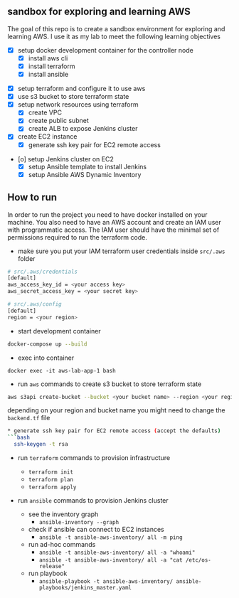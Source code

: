 ## sandbox for exploring and learning AWS

The goal of this repo is to create a sandbox environment for exploring and learning AWS. I use it as my lab to meet the following learning objectives
* [X] setup docker development container for the controller node
  - [X] install aws cli
  - [X] install terraform
  - [X] install ansible
- [X] setup terraform and configure it to use aws
- [X] use s3 bucket to store terraform state
- [X] setup network resources using terraform
  - [X] create VPC
  - [X] create public subnet
  - [X] create ALB to expose Jenkins cluster
- [X] create EC2 instance 
  - [X] generate ssh key pair for EC2 remote access
- [o] setup Jenkins cluster on EC2 
  - [X] setup Ansible template to install Jenkins
  - [X] setup Ansible AWS Dynamic Inventory

## How to run

In order to run the project you need to have docker installed on your machine.
You also need to have an AWS account and create an IAM user with programmatic access.
The IAM user should have the minimal set of permissions required to run the terraform code.

* make sure you put your IAM terraform user credentials inside `src/.aws` folder

```bash
# src/.aws/credentials
[default]
aws_access_key_id = <your access key>
aws_secret_access_key = <your secret key>

# src/.aws/config
[default]
region = <your region>
```

* start development container

```bash
docker-compose up --build
```

* exec into container

```
docker exec -it aws-lab-app-1 bash
```

* run `aws` commands to create s3 bucket to store terraform state

```bash
aws s3api create-bucket --bucket <your bucket name> --region <your region name> --create-bucket-configuration LocationConstraint=<your region name>
```

depending on your region and bucket name you might need to change the `backend.tf` file

```bash
* generate ssh key pair for EC2 remote access (accept the defaults)
```bash
  ssh-keygen -t rsa
```

* run `terraform` commands to provision infrastructure
  - `terraform init`
  - `terraform plan`
  - `terraform apply`

* run `ansible` commands to provision Jenkins cluster
  - see the inventory graph
    - `ansible-inventory --graph`
  - check if ansible can connect to EC2 instances
    - `ansible -t ansible-aws-inventory/ all -m ping`
  - run ad-hoc commands
    - `ansible -t ansible-aws-inventory/ all -a "whoami"`
    - `ansible -t ansible-aws-inventory/ all -a "cat /etc/os-release"`
  - run playbook
    - `ansible-playbook -t ansible-aws-inventory/ ansible-playbooks/jenkins_master.yaml`
